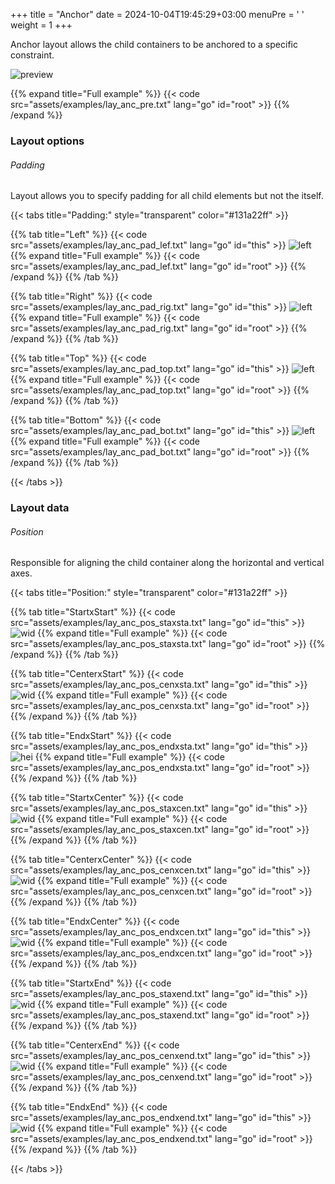 +++
title = "Anchor"
date = 2024-10-04T19:45:29+03:00
menuPre = '<i class="icon-anchor"></i> '
weight = 1
+++

Anchor layout allows the child containers to be anchored to a specific constraint.

<!--more-->

![preview](examples/lay_anc_pre.png)

{{% expand title="Full example" %}}
{{< code src="assets/examples/lay_anc_pre.txt" lang="go" id="root" >}}
{{% /expand %}}

### Layout options

###### Padding

Layout allows you to specify padding for all child elements but not the itself.

{{< tabs title="Padding:" style="transparent" color="#131a22ff" >}}

{{% tab title="Left" %}}
{{< code src="assets/examples/lay_anc_pad_lef.txt" lang="go" id="this" >}}
![left](examples/lay_anc_pad_lef.png)
{{% expand title="Full example" %}}
{{< code src="assets/examples/lay_anc_pad_lef.txt" lang="go" id="root" >}}
{{% /expand %}}
{{% /tab %}}

{{% tab title="Right" %}}
{{< code src="assets/examples/lay_anc_pad_rig.txt" lang="go" id="this" >}}
![left](examples/lay_anc_pad_rig.png)
{{% expand title="Full example" %}}
{{< code src="assets/examples/lay_anc_pad_rig.txt" lang="go" id="root" >}}
{{% /expand %}}
{{% /tab %}}

{{% tab title="Top" %}}
{{< code src="assets/examples/lay_anc_pad_top.txt" lang="go" id="this" >}}
![left](examples/lay_anc_pad_top.png)
{{% expand title="Full example" %}}
{{< code src="assets/examples/lay_anc_pad_top.txt" lang="go" id="root" >}}
{{% /expand %}}
{{% /tab %}}

{{% tab title="Bottom" %}}
{{< code src="assets/examples/lay_anc_pad_bot.txt" lang="go" id="this" >}}
![left](examples/lay_anc_pad_bot.png)
{{% expand title="Full example" %}}
{{< code src="assets/examples/lay_anc_pad_bot.txt" lang="go" id="root" >}}
{{% /expand %}}
{{% /tab %}}

{{< /tabs >}}

### Layout data

###### Position

Responsible for aligning the child container along the horizontal and vertical axes.

{{< tabs title="Position:" style="transparent" color="#131a22ff" >}}

{{% tab title="StartxStart" %}}
{{< code src="assets/examples/lay_anc_pos_staxsta.txt" lang="go" id="this" >}}
![wid](examples/lay_anc_pos_staxsta.png)
{{% expand title="Full example" %}}
{{< code src="assets/examples/lay_anc_pos_staxsta.txt" lang="go" id="root" >}}
{{% /expand %}}
{{% /tab %}}

{{% tab title="CenterxStart" %}}
{{< code src="assets/examples/lay_anc_pos_cenxsta.txt" lang="go" id="this" >}}
![wid](examples/lay_anc_pos_cenxsta.png)
{{% expand title="Full example" %}}
{{< code src="assets/examples/lay_anc_pos_cenxsta.txt" lang="go" id="root" >}}
{{% /expand %}}
{{% /tab %}}

{{% tab title="EndxStart" %}}
{{< code src="assets/examples/lay_anc_pos_endxsta.txt" lang="go" id="this" >}}
![hei](examples/lay_anc_pos_endxsta.png)
{{% expand title="Full example" %}}
{{< code src="assets/examples/lay_anc_pos_endxsta.txt" lang="go" id="root" >}}
{{% /expand %}}
{{% /tab %}}

{{% tab title="StartxCenter" %}}
{{< code src="assets/examples/lay_anc_pos_staxcen.txt" lang="go" id="this" >}}
![wid](examples/lay_anc_pos_staxcen.png)
{{% expand title="Full example" %}}
{{< code src="assets/examples/lay_anc_pos_staxcen.txt" lang="go" id="root" >}}
{{% /expand %}}
{{% /tab %}}

{{% tab title="CenterxCenter" %}}
{{< code src="assets/examples/lay_anc_pos_cenxcen.txt" lang="go" id="this" >}}
![wid](examples/lay_anc_pos_cenxcen.png)
{{% expand title="Full example" %}}
{{< code src="assets/examples/lay_anc_pos_cenxcen.txt" lang="go" id="root" >}}
{{% /expand %}}
{{% /tab %}}

{{% tab title="EndxCenter" %}}
{{< code src="assets/examples/lay_anc_pos_endxcen.txt" lang="go" id="this" >}}
![wid](examples/lay_anc_pos_endxcen.png)
{{% expand title="Full example" %}}
{{< code src="assets/examples/lay_anc_pos_endxcen.txt" lang="go" id="root" >}}
{{% /expand %}}
{{% /tab %}}

{{% tab title="StartxEnd" %}}
{{< code src="assets/examples/lay_anc_pos_staxend.txt" lang="go" id="this" >}}
![wid](examples/lay_anc_pos_staxend.png)
{{% expand title="Full example" %}}
{{< code src="assets/examples/lay_anc_pos_staxend.txt" lang="go" id="root" >}}
{{% /expand %}}
{{% /tab %}}

{{% tab title="CenterxEnd" %}}
{{< code src="assets/examples/lay_anc_pos_cenxend.txt" lang="go" id="this" >}}
![wid](examples/lay_anc_pos_cenxend.png)
{{% expand title="Full example" %}}
{{< code src="assets/examples/lay_anc_pos_cenxend.txt" lang="go" id="root" >}}
{{% /expand %}}
{{% /tab %}}

{{% tab title="EndxEnd" %}}
{{< code src="assets/examples/lay_anc_pos_endxend.txt" lang="go" id="this" >}}
![wid](examples/lay_anc_pos_endxend.png)
{{% expand title="Full example" %}}
{{< code src="assets/examples/lay_anc_pos_endxend.txt" lang="go" id="root" >}}
{{% /expand %}}
{{% /tab %}}

{{< /tabs >}}
